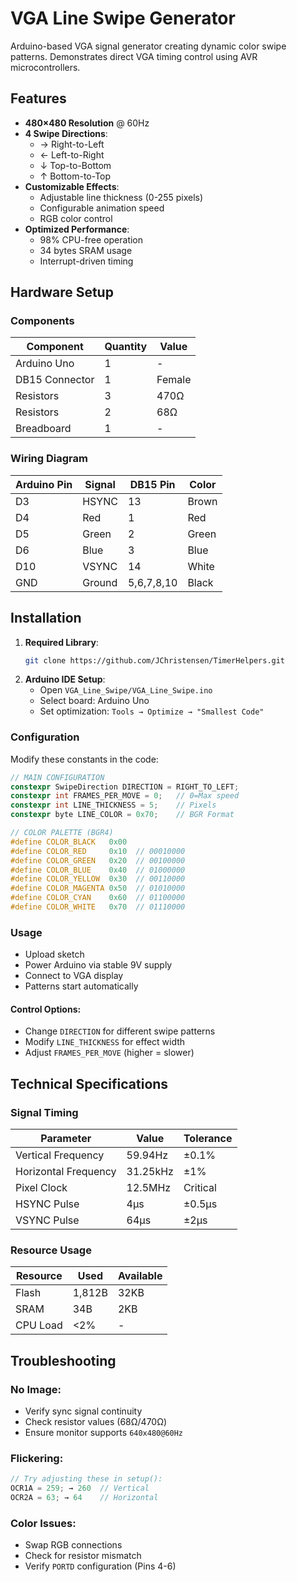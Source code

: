 # VGA Line Swipe Generator

Arduino-based VGA signal generator creating dynamic color swipe patterns. Demonstrates direct VGA timing control using AVR microcontrollers.

## Features
- **480×480 Resolution** @ 60Hz
- **4 Swipe Directions**:
  - → Right-to-Left
  - ← Left-to-Right
  - ↓ Top-to-Bottom
  - ↑ Bottom-to-Top
- **Customizable Effects**:
  - Adjustable line thickness (0-255 pixels)
  - Configurable animation speed
  - RGB color control
- **Optimized Performance**:
  - 98% CPU-free operation
  - 34 bytes SRAM usage
  - Interrupt-driven timing

## Hardware Setup

### Components
| Component         | Quantity | Value  |
|-------------------|----------|--------|
| Arduino Uno       | 1        | -      |
| DB15 Connector    | 1        | Female |
| Resistors         | 3        | 470Ω   |
| Resistors         | 2        | 68Ω    |
| Breadboard        | 1        | -      |

### Wiring Diagram
| Arduino Pin | Signal  | DB15 Pin | Color  |
|-------------|---------|----------|--------|
| D3          | HSYNC   | 13       | Brown  |
| D4          | Red     | 1        | Red    |
| D5          | Green   | 2        | Green  |
| D6          | Blue    | 3        | Blue   |
| D10         | VSYNC   | 14       | White  |
| GND         | Ground  | 5,6,7,8,10 | Black |

## Installation
1. **Required Library**:
   ```bash
   git clone https://github.com/JChristensen/TimerHelpers.git
   ```
2. **Arduino IDE Setup**:
   - Open `VGA_Line_Swipe/VGA_Line_Swipe.ino`
   - Select board: Arduino Uno
   - Set optimization: `Tools → Optimize → "Smallest Code"`

### Configuration
Modify these constants in the code:
```cpp
// MAIN CONFIGURATION
constexpr SwipeDirection DIRECTION = RIGHT_TO_LEFT;
constexpr int FRAMES_PER_MOVE = 0;   // 0=Max speed
constexpr int LINE_THICKNESS = 5;    // Pixels
constexpr byte LINE_COLOR = 0x70;    // BGR Format

// COLOR PALETTE (BGR4)
#define COLOR_BLACK   0x00
#define COLOR_RED     0x10  // 00010000
#define COLOR_GREEN   0x20  // 00100000
#define COLOR_BLUE    0x40  // 01000000
#define COLOR_YELLOW  0x30  // 00110000
#define COLOR_MAGENTA 0x50  // 01010000
#define COLOR_CYAN    0x60  // 01100000
#define COLOR_WHITE   0x70  // 01110000
```
### Usage
- Upload sketch
- Power Arduino via stable 9V supply
- Connect to VGA display
- Patterns start automatically

#### Control Options:
- Change `DIRECTION` for different swipe patterns
- Modify `LINE_THICKNESS` for effect width
- Adjust `FRAMES_PER_MOVE` (higher = slower)

## Technical Specifications
### Signal Timing
| Parameter            | Value     | Tolerance |
|---------------------|-----------|-----------|
| Vertical Frequency   | 59.94Hz   | ±0.1%    |
| Horizontal Frequency | 31.25kHz  | ±1%      |
| Pixel Clock         | 12.5MHz   | Critical  |
| HSYNC Pulse         | 4μs       | ±0.5μs   |
| VSYNC Pulse         | 64μs      | ±2μs     |

### Resource Usage
| Resource | Used  | Available |
|----------|-------|-----------|
| Flash    | 1,812B| 32KB     |
| SRAM     | 34B   | 2KB      |
| CPU Load | <2%   | -         |

## Troubleshooting
### No Image:
- Verify sync signal continuity
- Check resistor values (68Ω/470Ω)
- Ensure monitor supports `640x480@60Hz`

### Flickering:
```cpp
// Try adjusting these in setup():
OCR1A = 259; → 260  // Vertical
OCR2A = 63; → 64    // Horizontal
```

### Color Issues:
- Swap RGB connections
- Check for resistor mismatch
- Verify `PORTD` configuration (Pins 4-6)
